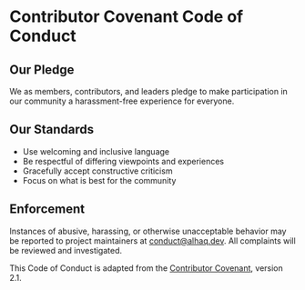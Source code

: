 # Contributor Covenant Code of Conduct

## Our Pledge
We as members, contributors, and leaders pledge to make participation in our community a harassment-free experience for everyone.

## Our Standards
- Use welcoming and inclusive language
- Be respectful of differing viewpoints and experiences
- Gracefully accept constructive criticism
- Focus on what is best for the community

## Enforcement
Instances of abusive, harassing, or otherwise unacceptable behavior may be reported to project maintainers at conduct@alhaq.dev. All complaints will be reviewed and investigated.

This Code of Conduct is adapted from the [Contributor Covenant](https://www.contributor-covenant.org), version 2.1.
